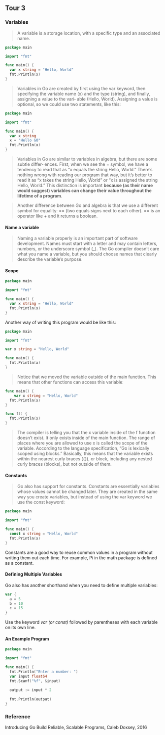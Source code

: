 ## Tour 3

### Variables

> A variable is a storage location, with a specific type and an associated name.

```go
package main

import "fmt"

func main() {
  var x string = "Hello, World"
  fmt.Println(x)
}
```

> Variables in Go are created by first using the var keyword, then specifying the variable name (x) and the type (string), and finally, assigning a value to the vari‐ able (Hello, World). Assigning a value is optional, so we could use two statements, like this:

```go
package main

import "fmt"

func main() {
  var x string
  x = "Hello GO"
  fmt.Println(x)
}
```

> Variables in Go are similar to variables in algebra, but there are some subtle differ‐ ences. First, when we see the = symbol, we have a tendency to read that as “x equals the string Hello, World.” There’s nothing wrong with reading our program that way, but it’s better to read it as “x takes the string Hello, World” or “x is assigned the string Hello, World.” This distinction is important **because (as their name would suggest) variables can change their value throughout the lifetime of a program**.

> Another difference between Go and algebra is that we use a different symbol for equality: == (two equals signs next to each other). == is an operator like + and it returns a boolean. 

#### Name a variable

> Naming a variable properly is an important part of software development. Names must start with a letter and may contain letters, numbers, or the underscore symbol (_). The Go compiler doesn’t care what you name a variable, but you should choose names that clearly describe the variable’s purpose. 

#### Scope

```go
package main

import "fmt"

func main() {
  var x string = "Hello, World"
  fmt.Println(x)
}
```

Another way of writing this program would be like this:

```go
package main

import "fmt"

var x string = "Hello, World"

func main() {
  fmt.Println(x)
}
```

> Notice that we moved the variable outside of the main function. This means that other functions can access this variable:

```go
func main() {
	var x string = "Hello, World" 
  fmt.Println(x)
}

func f() { 
  fmt.Println(x)
}
```

> The compiler is telling you that the x variable inside of the f function doesn’t exist. It only exists inside of the main function. The range of places where you are allowed to use x is called the scope of the variable. According to the language specification, “Go is lexically scoped using blocks.” Basically, this means that the variable exists within the nearest curly braces ({}), or block, including any nested curly braces (blocks), but not outside of them. 

#### Constants

> Go also has support for constants. Constants are essentially variables whose values cannot be changed later. They are created in the same way you create variables, but instead of using the var keyword we use the const keyword:

```go
package main

import "fmt"

func main() {
  const x string = "Hello, World"
  fmt.Println(x)
}
```

Constants are a good way to reuse common values in a program without writing them out each time. For example, Pi in the math package is defined as a constant.

#### Defining Multiple Variables

Go also has another shorthand when you need to define multiple variables:

```go
var {
  a = 5
  b = 10
  c = 15
}
```

Use the keyword *var (or const)* followed by parentheses with each variable on its own line.

#### An Example Program

```go
package main

import "fmt"

func main() {
  fmt.Println("Enter a number: ")
  var input float64
  fmt.Scanf("%f", &input)
  
  output := input * 2
  
  fmt.Println(output)
}
```

### Reference

Introducing Go Build Reliable, Scalable Programs, Caleb Doxsey, 2016